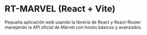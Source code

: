 # RT-MARVEL (React + Vite)

Pequeña aplicación web usando la libreria de React y React-Router manejando la API oficial de Marvel con hooks básicos y avanzados.
